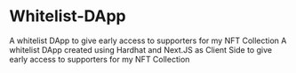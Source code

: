 # Whitelist-DApp

A whitelist DApp to give early access to supporters for my NFT Collection
A whitelist DApp created using Hardhat and Next.JS as Client Side to give early access to supporters for my NFT Collection
